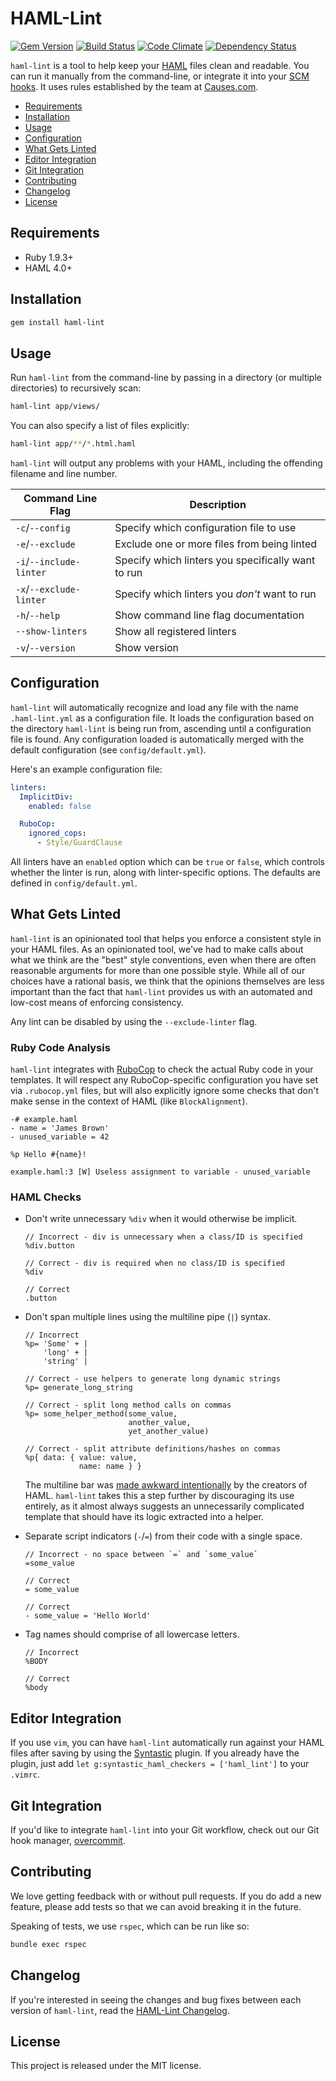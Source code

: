# HAML-Lint

[![Gem Version](https://badge.fury.io/rb/haml-lint.svg)](http://badge.fury.io/rb/haml-lint)
[![Build Status](https://travis-ci.org/causes/haml-lint.svg)](https://travis-ci.org/causes/haml-lint)
[![Code Climate](https://codeclimate.com/github/causes/haml-lint.png)](https://codeclimate.com/github/causes/haml-lint)
[![Dependency Status](https://gemnasium.com/causes/haml-lint.svg)](https://gemnasium.com/causes/haml-lint)

`haml-lint` is a tool to help keep your [HAML](http://haml.info) files
clean and readable. You can run it manually from the command-line, or integrate
it into your [SCM hooks](https://github.com/causes/overcommit). It uses rules
established by the team at [Causes.com](https://causes.com).

* [Requirements](#requirements)
* [Installation](#installation)
* [Usage](#usage)
* [Configuration](#configuration)
* [What Gets Linted](#what-gets-linted)
* [Editor Integration](#editor-integration)
* [Git Integration](#git-integration)
* [Contributing](#contributing)
* [Changelog](#changelog)
* [License](#license)

## Requirements

 * Ruby 1.9.3+
 * HAML 4.0+

## Installation

```bash
gem install haml-lint
```

## Usage

Run `haml-lint` from the command-line by passing in a directory (or multiple
directories) to recursively scan:

```bash
haml-lint app/views/
```

You can also specify a list of files explicitly:

```bash
haml-lint app/**/*.html.haml
```

`haml-lint` will output any problems with your HAML, including the offending
filename and line number.

Command Line Flag         | Description
--------------------------|----------------------------------------------------
`-c`/`--config`           | Specify which configuration file to use
`-e`/`--exclude`          | Exclude one or more files from being linted
`-i`/`--include-linter`   | Specify which linters you specifically want to run
`-x`/`--exclude-linter`   | Specify which linters you _don't_ want to run
`-h`/`--help`             | Show command line flag documentation
`--show-linters`          | Show all registered linters
`-v`/`--version`          | Show version

## Configuration

`haml-lint` will automatically recognize and load any file with the name
`.haml-lint.yml` as a configuration file. It loads the configuration based on
the directory `haml-lint` is being run from, ascending until a configuration
file is found. Any configuration loaded is automatically merged with the
default configuration (see `config/default.yml`).

Here's an example configuration file:

```yaml
linters:
  ImplicitDiv:
    enabled: false

  RuboCop:
    ignored_cops:
      - Style/GuardClause
```

All linters have an `enabled` option which can be `true` or `false`, which
controls whether the linter is run, along with linter-specific options. The
defaults are defined in `config/default.yml`.

## What Gets Linted

`haml-lint` is an opinionated tool that helps you enforce a consistent style in
your HAML files. As an opinionated tool, we've had to make calls about what we
think are the "best" style conventions, even when there are often reasonable
arguments for more than one possible style. While all of our choices have a
rational basis, we think that the opinions themselves are less important than
the fact that `haml-lint` provides us with an automated and low-cost means of
enforcing consistency.

Any lint can be disabled by using the `--exclude-linter` flag.

### Ruby Code Analysis

`haml-lint` integrates with [RuboCop](https://github.com/bbatsov/rubocop) to
check the actual Ruby code in your templates. It will respect any
RuboCop-specific configuration you have set via `.rubocop.yml` files, but will
also explicitly ignore some checks that don't make sense in the context of HAML
(like `BlockAlignment`).

```haml
-# example.haml
- name = 'James Brown'
- unused_variable = 42

%p Hello #{name}!
```

```
example.haml:3 [W] Useless assignment to variable - unused_variable
```

### HAML Checks

* Don't write unnecessary `%div` when it would otherwise be implicit.

    ```haml
    // Incorrect - div is unnecessary when a class/ID is specified
    %div.button

    // Correct - div is required when no class/ID is specified
    %div

    // Correct
    .button
    ```

* Don't span multiple lines using the multiline pipe (`|`) syntax.

    ```haml
    // Incorrect
    %p= 'Some' + |
        'long' + |
        'string' |

    // Correct - use helpers to generate long dynamic strings
    %p= generate_long_string

    // Correct - split long method calls on commas
    %p= some_helper_method(some_value,
                           another_value,
                           yet_another_value)

    // Correct - split attribute definitions/hashes on commas
    %p{ data: { value: value,
                name: name } }
    ```

    The multiline bar was [made awkward intentionally](http://haml.info/docs/yardoc/file.REFERENCE.html#multiline)
    by the creators of HAML. `haml-lint` takes this a step further by
    discouraging its use entirely, as it almost always suggests an
    unnecessarily complicated template that should have its logic
    extracted into a helper.

* Separate script indicators (`-`/`=`) from their code with a single space.

    ```haml
    // Incorrect - no space between `=` and `some_value`
    =some_value

    // Correct
    = some_value

    // Correct
    - some_value = 'Hello World'
    ```

* Tag names should comprise of all lowercase letters.

    ```haml
    // Incorrect
    %BODY

    // Correct
    %body
    ```

## Editor Integration

If you use `vim`, you can have `haml-lint` automatically run against your HAML
files after saving by using the
[Syntastic](https://github.com/scrooloose/syntastic) plugin. If you already
have the plugin, just add `let g:syntastic_haml_checkers = ['haml_lint']` to
your `.vimrc`.

## Git Integration

If you'd like to integrate `haml-lint` into your Git workflow, check out our
Git hook manager, [overcommit](https://github.com/causes/overcommit).

## Contributing

We love getting feedback with or without pull requests. If you do add a new
feature, please add tests so that we can avoid breaking it in the future.

Speaking of tests, we use `rspec`, which can be run like so:

```bash
bundle exec rspec
```

## Changelog

If you're interested in seeing the changes and bug fixes between each version
of `haml-lint`, read the [HAML-Lint Changelog](CHANGELOG.md).

## License

This project is released under the MIT license.
